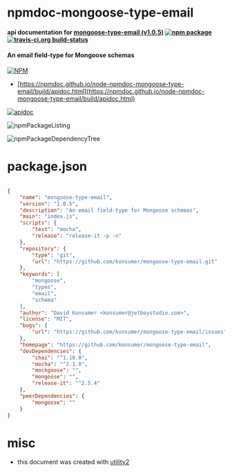 # npmdoc-mongoose-type-email

#### api documentation for  [mongoose-type-email (v1.0.5)](https://github.com/konsumer/mongoose-type-email)  [![npm package](https://img.shields.io/npm/v/npmdoc-mongoose-type-email.svg?style=flat-square)](https://www.npmjs.org/package/npmdoc-mongoose-type-email) [![travis-ci.org build-status](https://api.travis-ci.org/npmdoc/node-npmdoc-mongoose-type-email.svg)](https://travis-ci.org/npmdoc/node-npmdoc-mongoose-type-email)

#### An email field-type for Mongoose schemas

[![NPM](https://nodei.co/npm/mongoose-type-email.png?downloads=true&downloadRank=true&stars=true)](https://www.npmjs.com/package/mongoose-type-email)

- [https://npmdoc.github.io/node-npmdoc-mongoose-type-email/build/apidoc.html](https://npmdoc.github.io/node-npmdoc-mongoose-type-email/build/apidoc.html)

[![apidoc](https://npmdoc.github.io/node-npmdoc-mongoose-type-email/build/screenCapture.buildCi.browser.%252Ftmp%252Fbuild%252Fapidoc.html.png)](https://npmdoc.github.io/node-npmdoc-mongoose-type-email/build/apidoc.html)

![npmPackageListing](https://npmdoc.github.io/node-npmdoc-mongoose-type-email/build/screenCapture.npmPackageListing.svg)

![npmPackageDependencyTree](https://npmdoc.github.io/node-npmdoc-mongoose-type-email/build/screenCapture.npmPackageDependencyTree.svg)



# package.json

```json

{
    "name": "mongoose-type-email",
    "version": "1.0.5",
    "description": "An email field-type for Mongoose schemas",
    "main": "index.js",
    "scripts": {
        "test": "mocha",
        "release": "release-it -p -n"
    },
    "repository": {
        "type": "git",
        "url": "https://github.com/konsumer/mongoose-type-email.git"
    },
    "keywords": [
        "mongoose",
        "types",
        "email",
        "schema"
    ],
    "author": "David Konsumer <konsumer@jetboystudio.com>",
    "license": "MIT",
    "bugs": {
        "url": "https://github.com/konsumer/mongoose-type-email/issues"
    },
    "homepage": "https://github.com/konsumer/mongoose-type-email",
    "devDependencies": {
        "chai": "^1.10.0",
        "mocha": "^2.1.0",
        "mockgoose": "",
        "mongoose": "",
        "release-it": "^2.5.4"
    },
    "peerDependencies": {
        "mongoose": ""
    }
}
```



# misc
- this document was created with [utility2](https://github.com/kaizhu256/node-utility2)
